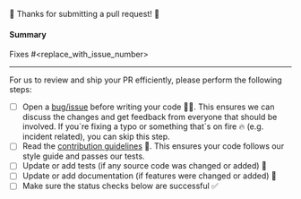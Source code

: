 🎉 Thanks for submitting a pull request! 🎉

#### Summary

Fixes #<replace_with_issue_number>

<!--
Explain the **motivation** for making this change. What existing problem does the pull request solve and how?
-->

---

For us to review and ship your PR efficiently, please perform the following
steps:

- [ ] Open a
      [bug/issue](https://github.com/zeroby0/netlify-plugin-11ty/issues/new/choose)
      before writing your code 🧑‍💻. This ensures we can discuss the changes and
      get feedback from everyone that should be involved. If you\`re fixing a
      typo or something that\`s on fire 🔥 (e.g. incident related), you can skip
      this step.
- [ ] Read the [contribution guidelines](../CONTRIBUTING.md) 📖. This ensures
      your code follows our style guide and passes our tests.
- [ ] Update or add tests (if any source code was changed or added) 🧪
- [ ] Update or add documentation (if features were changed or added) 📝
- [ ] Make sure the status checks below are successful ✅
